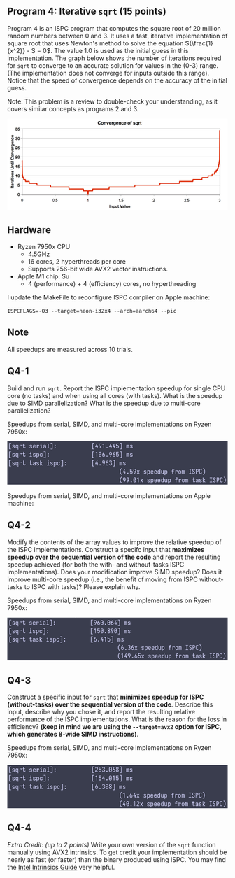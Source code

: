 ## Program 4: Iterative `sqrt` (15 points) ##

Program 4 is an ISPC program that computes the square root of 20 million
random numbers between 0 and 3. It uses a fast, iterative implementation of
square root that uses Newton's method to solve the equation ${\frac{1}{x^2}} - S = 0$.
The value 1.0 is used as the initial guess in this implementation. The graph below shows the 
number of iterations required for `sqrt` to converge to an accurate solution 
for values in the (0-3) range. (The implementation does not converge for 
inputs outside this range). Notice that the speed of convergence depends on the 
accuracy of the initial guess.

Note: This problem is a review to double-check your understanding, as it covers similar concepts as programs 2 and 3.

![Convergence of sqrt](../handout-images/sqrt_graph.jpg "Convergence of sqrt on the range 0-3 with starting guess 1.0. Note that iterations until convergence is immediate for an input value of 1 and increases as the input value goes toward 0 or 3 (highest value is for input of 3).")

## Hardware

- Ryzen 7950x CPU
    - 4.5GHz
    - 16 cores, 2 hyperthreads per core
    - Supports 256-bit wide AVX2 vector instructions.
- Apple M1 chip: Su
    - 4 (performance) + 4 (efficiency) cores, no hyperthreading

I update the MakeFile to reconfigure ISPC compiler on Apple machine:

```make
ISPCFLAGS=-O3 --target=neon-i32x4 --arch=aarch64 --pic
```

## Note
All speedups are measured across 10 trials.

## Q4-1
Build and run `sqrt`. Report the ISPC implementation speedup for 
single CPU core (no tasks) and when using all cores (with tasks). What 
is the speedup due to SIMD parallelization? What is the speedup due to 
multi-core parallelization?

Speedups from serial, SIMD, and multi-core implementations on Ryzen 7950x:

![Q4_1 speedup Ryzen](./Q4_1.png)

Speedups from serial, SIMD, and multi-core implementations on Apple machine:


## Q4-2
Modify the contents of the array values to improve the relative speedup 
of the ISPC implementations. Construct a specifc input that __maximizes speedup over the sequential version of the code__ and report the resulting speedup achieved (for both the with- and without-tasks ISPC implementations). Does your modification improve SIMD speedup?
Does it improve multi-core speedup (i.e., the benefit of moving from ISPC without-tasks to ISPC with tasks)? Please explain why.

Speedups from serial, SIMD, and multi-core implementations on Ryzen 7950x:

![Q4_2 speedup Ryzen](./Q4_2.png)

## Q4-3
Construct a specific input for `sqrt` that __minimizes speedup for ISPC
(without-tasks) over the sequential version of the code__. Describe this input,
describe why you chose it, and report the resulting relative performance of
the ISPC implementations. What is the reason for the loss in efficiency? 
__(keep in mind we are using the `--target=avx2` option for ISPC,
which generates 8-wide SIMD instructions)__. 

Speedups from serial, SIMD, and multi-core implementations on Ryzen 7950x:

![Q4_3 speedup Ryzen](./Q4_3.png)


## Q4-4
_Extra Credit: (up to 2 points)_ Write your own version of the `sqrt` 
function manually using AVX2 intrinsics. To get credit your 
implementation should be nearly as fast (or faster) than the binary 
produced using ISPC. You may find the [Intel Intrinsics Guide](https://software.intel.com/sites/landingpage/IntrinsicsGuide/) 
very helpful.

